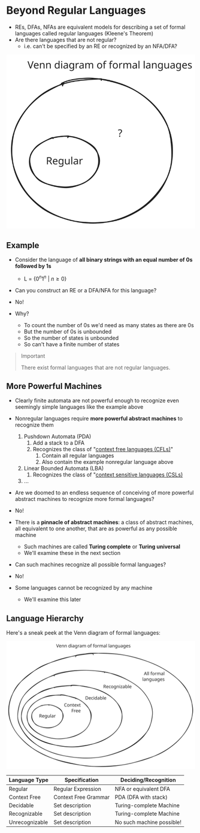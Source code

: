 # Beyond Regular Languages

- REs, DFAs, NFAs are equivalent models for describing a set of formal languages called regular languages (Kleene's Theorem)
- Are there languages that are not regular?
  - i.e. can't be specified by an RE or recognized by an NFA/DFA?


![](../media/venn-formal.excalidraw.svg)

## Example

- Consider the language of **all binary strings with an equal number of 0s followed by 1s**
  - L = {$0^n1^n$ | $n \ge 0$}

- Can you construct an RE or a DFA/NFA for this language?
- No!
- Why?
  - To count the number of 0s we'd need as many states as there are 0s
  - But the number of 0s is unbounded
  - So the number of states is unbounded
  - So can't have a finite number of states

> > [!IMPORTANT]
> >
> > There exist formal languages that are not regular languages.

## More Powerful Machines

- Clearly finite automata are not powerful enough to recognize even seemingly simple languages like the example above
- Nonregular languages require **more powerful abstract machines** to recognize them
  1. Pushdown Automata (PDA) 
     1. Add a stack to a DFA
     2. Recognizes the class of "[context free languages (CFLs)](cfl.md)"
        1. Contain all regular languages
        2. Also contain the example nonregular language above
  2. Linear Bounded Automata (LBA)
     1. Recognizes the class of "[context sensitive languages (CSLs)](csl.md)
  3. ...
- Are we doomed to an endless sequence of conceiving of more powerful abstract machines to recognize more formal languages?
- No!
- There is a **pinnacle of abstract machines**: a class of abstract machines, all equivalent to one another, that are as powerful as any possible machine
  - Such machines are called **Turing complete** or **Turing universal**
  - We'll examine these in the next section

- Can such machines recognize all possible formal languages?
- No!
- Some languages cannot be recognized by any machine
  - We'll examine this later

## Language Hierarchy

Here's a sneak peek at the Venn diagram of formal languages:

![](../media/venn-formal-2.excalidraw.svg)

| Language Type  | Specification        | Deciding/Recognition      |
| -------------- | -------------------- | ------------------------- |
| Regular        | Regular Expression   | NFA or equivalent DFA     |
| Context Free   | Context Free Grammar | PDA (DFA with stack)      |
| Decidable      | Set description      | Turing-complete Machine   |
| Recognizable   | Set description      | Turing-complete Machine   |
| Unrecognizable | Set description      | No such machine possible! |

